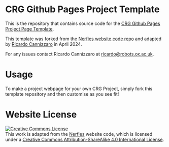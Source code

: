 # CRG Github Pages Project Template
This is the repository that contains source code for the [CRG Github Pages Project Page Template](https://cognitive-robots.github.io/crg-github-pages-project-template).

This template was forked from the [Nerfies website code repo](https://github.com/nerfies/nerfies.github.io) and adapted by [Ricardo Cannizzaro](https://ricardocannizzaro.github.io) in April 2024. 

For any issues contact Ricardo Cannizzaro at [ricardo@robots.ox.ac.uk](mailto:ricardo@robots.ox.ac.uk).

# Usage
To make a project webpage for your own CRG Project, simply fork this template repository and then customise as you see fit!

# Website License
<a rel="license" href="http://creativecommons.org/licenses/by-sa/4.0/"><img alt="Creative Commons License" style="border-width:0" src="https://i.creativecommons.org/l/by-sa/4.0/88x31.png" /></a><br />This work is adapted from the <a href="https://github.com/nerfies/nerfies.github.io">Nerfies</a> website code, which is licensed under a <a rel="license" href="http://creativecommons.org/licenses/by-sa/4.0/">Creative Commons Attribution-ShareAlike 4.0 International License</a>.
